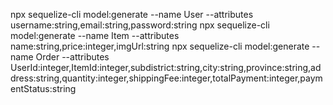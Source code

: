 npx sequelize-cli model:generate --name User --attributes username:string,email:string,password:string
npx sequelize-cli model:generate --name Item --attributes name:string,price:integer,imgUrl:string
npx sequelize-cli model:generate --name Order --attributes UserId:integer,ItemId:integer,subdistrict:string,city:string,province:string,address:string,quantity:integer,shippingFee:integer,totalPayment:integer,paymentStatus:string